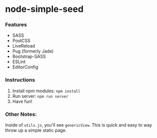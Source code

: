 # node-simple-seed

### Features
- SASS
- PostCSS
- LiveReload
- Pug (formerly Jade)
- Bootstrap-SASS
- ESLint
- EditorConfig

### Instructions

1. Install npm modules: `npm install`
2. Run server: `npm run server`
3. Have fun!

### Other Notes:

Inside of `utils.js`, you'll see `genericView`. This is quick and easy to way throw up 
a simple static page.


